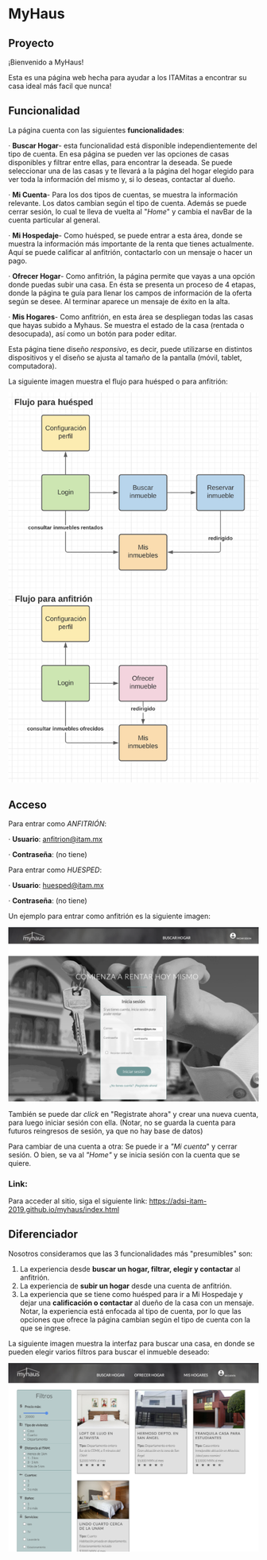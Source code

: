 # MyHaus

## Proyecto 

¡Bienvenido a MyHaus! 

Esta es una página web hecha para ayudar a los ITAMitas a encontrar su casa ideal más facil que nunca!

## Funcionalidad 

La página cuenta con las siguientes **funcionalidades**:

  · **Buscar Hogar**- esta funcionalidad está disponible independientemente del tipo de cuenta. En esa página se pueden ver las opciones de casas disponibles y filtrar entre ellas, para encontrar la deseada. Se puede seleccionar una de las casas y te llevará a la página del hogar elegido para ver toda la información del mismo y, si lo deseas, contactar al dueño.
  
  · **Mi Cuenta**- Para los dos tipos de cuentas, se muestra la información relevante. Los datos cambian según el tipo de cuenta. Además se puede cerrar sesión, lo cual te lleva de vuelta al "_Home_" y cambia el navBar de la cuenta particular al general.
  
  · **Mi Hospedaje**- Como huésped, se puede entrar a esta área, donde se muestra la información más importante de la renta que tienes actualmente. Aquí se puede calificar al anfitrión, contactarlo con un mensaje o hacer un pago.
  
  · **Ofrecer Hogar**- Como anfitrión, la página permite que vayas a una opción donde puedas subir una casa. En ésta se presenta un proceso de 4 etapas, donde la página te guía para llenar los campos de información de la oferta según se desee. Al terminar aparece un mensaje de éxito en la alta.
  
  · **Mis Hogares**- Como anfitrión, en esta área se despliegan todas las casas que hayas subido a Myhaus. Se muestra el estado de la casa (rentada o desocupada), así como un botón para poder editar.

Esta página tiene diseño _responsivo_, es decir, puede utilizarse en distintos dispositivos y el diseño se ajusta al tamaño de la pantalla (móvil, tablet, computadora).

La siguiente imagen muestra el flujo para huésped o para anfitrión:

![alt text](https://github.com/bernyag/myhaus/blob/master/ImagenesPrototipo/flujo2.png)

## Acceso 

Para entrar como _ANFITRIÓN_:

· **Usuario**: anfitrion@itam.mx

· **Contraseña**: (no tiene)

Para entrar como _HUESPED_:

 · **Usuario**: huesped@itam.mx

 · **Contraseña**: (no tiene)
 
 Un ejemplo para entrar como anfitrión es la siguiente imagen:
 
 ![alt text](https://github.com/bernyag/myhaus/blob/master/ImagenesPrototipo/login.png)

También se puede dar _click_ en "Registrate ahora" y crear una nueva cuenta, para luego iniciar sesión con ella.
(Notar, no se guarda la cuenta para futuros reingresos de sesión, ya que no hay base de datos)

Para cambiar de una cuenta a otra:
Se puede ir a _"Mi cuenta_" y cerrar sesión.
O bien, se va al _"Home"_ y se inicia sesión con la cuenta que se quiere.

### Link:
Para acceder al sitio, siga el siguiente link:
https://adsi-itam-2019.github.io/myhaus/index.html

## Diferenciador

Nosotros consideramos que las 3 funcionalidades más "presumibles" son:
  1. La experiencia desde **buscar un hogar, filtrar, elegir y contactar** al anfitrión.
  2. La experiencia de **subir un hogar** desde una cuenta de anfitrión.
  3. La experiencia que se tiene como huésped para ir a Mi Hospedaje y dejar una **calificación o contactar** al dueño de la casa con un mensaje.
  Notar, la experiencia está enfocada al tipo de cuenta, por lo que las opciones que ofrece la página cambian según el tipo de cuenta con la que se ingrese.
 
 La siguiente imagen muestra la interfaz para buscar una casa, en donde se pueden elegir varios filtros para buscar el inmueble deseado:
 
![alt text](https://github.com/bernyag/myhaus/blob/master/ImagenesPrototipo/casas.png)
